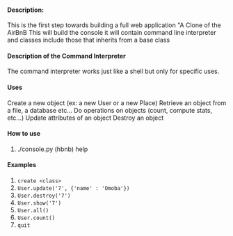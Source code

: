 #### Description:
This is the first step towards building a full web application "A Clone of the AirBnB
This will build the console it will contain command line interpreter and classes include those that inherits from a base class

#### Description of the Command Interpreter
The command interpreter works just like a shell but only for specific uses.
#### Uses
Create a new object (ex: a new User or a new Place)
Retrieve an object from a file, a database etc…
Do operations on objects (count, compute stats, etc…)
Update attributes of an object
Destroy an object
#### How to use
1. ./console.py
(hbnb) help
#### Examples
1. `create <class>`
2. `User.update('7', {'name' : 'Omoba'})`
3. `User.destroy('7')`
4. `User.show('7')`
5. `User.all()`
6. `User.count()`
7. `quit`
